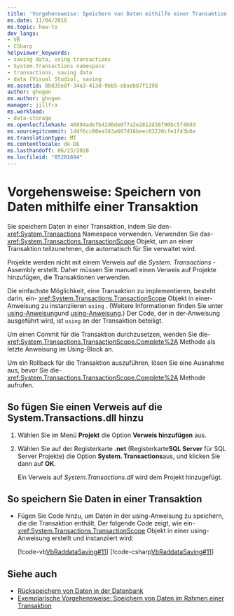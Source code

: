 ```yaml
---
title: 'Vorgehensweise: Speichern von Daten mithilfe einer Transaktion'
ms.date: 11/04/2016
ms.topic: how-to
dev_langs:
- VB
- CSharp
helpviewer_keywords:
- saving data, using transactions
- System.Transactions namespace
- transactions, saving data
- data [Visual Studio], saving
ms.assetid: 8b835e8f-34a3-413d-9bb5-ebaeb87f1198
author: ghogen
ms.author: ghogen
manager: jillfra
ms.workload:
- data-storage
ms.openlocfilehash: 40894adefb42d6de077a2e2812d26f90bc5f40dd
ms.sourcegitcommit: 1d4f6cc80ea343a667d16beec03220cfe1f43b8e
ms.translationtype: MT
ms.contentlocale: de-DE
ms.lasthandoff: 06/23/2020
ms.locfileid: "85281694"
---
```

# <a name="how-to-save-data-by-using-a-transaction"></a>Vorgehensweise: Speichern von Daten mithilfe einer Transaktion

Sie speichern Daten in einer Transaktion, indem Sie den- <xref:System.Transactions> Namespace verwenden. Verwenden Sie das- <xref:System.Transactions.TransactionScope> Objekt, um an einer Transaktion teilzunehmen, die automatisch für Sie verwaltet wird.

Projekte werden nicht mit einem Verweis auf die *System. Transactions* -Assembly erstellt. Daher müssen Sie manuell einen Verweis auf Projekte hinzufügen, die Transaktionen verwenden.

Die einfachste Möglichkeit, eine Transaktion zu implementieren, besteht darin, ein- <xref:System.Transactions.TransactionScope> Objekt in einer-Anweisung zu instanziieren `using` . (Weitere Informationen finden Sie unter [using-Anweisung](/dotnet/visual-basic/language-reference/statements/using-statement)und [using-Anweisung](/dotnet/csharp/language-reference/keywords/using-statement).) Der Code, der in der-Anweisung ausgeführt wird, ist `using` an der Transaktion beteiligt.

Um einen Commit für die Transaktion durchzusetzen, wenden Sie die- <xref:System.Transactions.TransactionScope.Complete%2A> Methode als letzte Anweisung im Using-Block an.

Um ein Rollback für die Transaktion auszuführen, lösen Sie eine Ausnahme aus, bevor Sie die- <xref:System.Transactions.TransactionScope.Complete%2A> Methode aufrufen.

## <a name="to-add-a-reference-to-the-systemtransactionsdll"></a>So fügen Sie einen Verweis auf die System.Transactions.dll hinzu

1. Wählen Sie im Menü **Projekt** die Option **Verweis hinzufügen** aus.

2. Wählen Sie auf der Registerkarte **.net** (Registerkarte**SQL Server** für SQL Server Projekte) die Option **System. Transactions**aus, und klicken Sie dann auf **OK**.

     Ein Verweis auf *System.Transactions.dll* wird dem Projekt hinzugefügt.

## <a name="to-save-data-in-a-transaction"></a>So speichern Sie Daten in einer Transaktion

- Fügen Sie Code hinzu, um Daten in der using-Anweisung zu speichern, die die Transaktion enthält. Der folgende Code zeigt, wie ein- <xref:System.Transactions.TransactionScope> Objekt in einer using-Anweisung erstellt und instanziiert wird:

     [!code-vb[VbRaddataSaving#11](../data-tools/codesnippet/VisualBasic/save-data-by-using-a-transaction_1.vb)]
     [!code-csharp[VbRaddataSaving#11](../data-tools/codesnippet/CSharp/save-data-by-using-a-transaction_1.cs)]

## <a name="see-also"></a>Siehe auch

- [Rückspeichern von Daten in der Datenbank](../data-tools/save-data-back-to-the-database.md)
- [Exemplarische Vorgehensweise: Speichern von Daten im Rahmen einer Transaktion](../data-tools/save-data-in-a-transaction.md)
